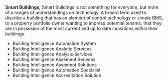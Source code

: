 __Smart Buildings,__ 
Smart Buildings is not something for everyone, but more of a ranges of understandings on technology. A broard term used to discribe a building that has an element of control technology or simple BMS, to a property portfolio owner wanting to impress potential tenants, that they are in possesion of the most current and up to date inovations within their buildings.

- Building Intelligence Automation System
- Building Intelligence Analytic Services
- Building Intelligence Analysis Services
- Building Intelligence Assement Serivces
- Building Intelligence Assement Solutions
- Building Intelligence Automation Specialist
- Building Intelligence Accreditation Solution
